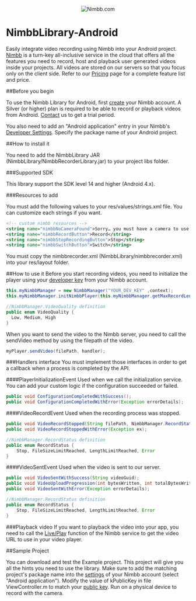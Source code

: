 <p align="center" >
  <img src="http://service.nimbb.com/Images/logo.png" alt="Nimbb.com" title="Nimbb.com">
</p>

NimbbLibrary-Android
================

Easily integrate video recording using Nimbb into your Android project.  [Nimbb](http://nimbb.com) is a turn-key all-inclusive service in the cloud that offers all the features you need to record, host and playback user generated videos inside your projects.  All videos are stored on our servers so that you focus only on the client side.  Refer to our [Pricing](http://nimbb.com/Help/Subscriptions.aspx) page for a complete feature list and price.

##Before you begin

To use the Nimbb Library for Android, first [create](http://nimbb.com/Account/Create.aspx) your Nimbb account.  A Silver (or higher) plan is required to be able to record or playback videos from Android.  [Contact](http://nimbb.com/Help/) us to get a trial period.

You also need to add an "Android application" entry in your Nimbb's [Developer Settings](http://nimbb.com/User/Dev/Settings.aspx).  Specify the package name of your Android project.

##How to install it

You need to add the NimbbLibrary JAR (NimbbLibrary/NimbbRecorderLibrary.jar) to your project libs folder.

###Supported SDK

This library support the SDK level 14 and higher (Android 4.x).

###Resources to add

You must add the following values to your res/values/strings.xml file. You can customize each strings if you want.

```xml
<!-- custom nimbb resources -->
<string name="nimbbNoCameraFound">Sorry… you must have a camera to use this app.</string>
<string name="nimbbRecordButton">Record</string>
<string name="nimbbStopRecordingButton">Stop</string>
<string name="nimbbSwitchButton">Switch</string>
```

You must copy the nimbbrecorder.xml (NimbbLibrary/nimbbrecorder.xml) into your res/layout folder.

##How to use it
Before you start recording videos, you need to initialize the player using your [developer key](http://nimbb.com/User/Dev/Key.aspx) from your Nimbb account.

```java
this.myNimbbManager = new NimbbManager("YOUR_DEV_KEY" ,context);
this.myNimbbManager.initNimbbPlayer(this.myNimbbManager.getMaxRecordLength(), NimbbManager.VideoQuality.High, handler);

//NimbbManager.VideoQuality definition
public enum VideoQuality {
  Low, Medium, High
}
```

When you want to send the video to the Nimbb server, you need to call the sendVideo method by using the filepath of the video.

```java
myPlayer.sendVideo(filePath, handler);
```

###Handlers interface
You must implement those interfaces in order to get a callback when a process is completed by the API.

####PlayerInitializationEvent
Used when we call the initialization service. You can add your custom logic if the configuration succeeded or failed.
```java
public void ConfigurationCompletedWithSuccess();
public void ConfigurationCompletedWithError(Exception errorDetails);
```
####VideoRecordEvent
Used when the recording process was stopped.
```java
public void VideoRecordStopped(String filePath, NimbbManager.RecordStatus status);
public void VideoRecordStoppedWithError(Exception ex);

//NimbbManager.RecordStatus definition
public enum RecordStatus {
    Stop, FileSizeLimitReached, LengthLimitReached, Error
}
```

####VideoSentEvent
Used when the video is sent to our server.
```java
public void VideoSentWithSuccess(String videoGuid);
public void VideoUploadProgression(int bytesWritten, int totalBytesWritten, long totalBytesExpectedToWrite);
public void VideoSentWithError(Exception errorDetails);

//NimbbManager.RecordStatus definition
public enum RecordStatus {
    Stop, FileSizeLimitReached, LengthLimitReached, Error
}
```


###Playback video
If you want to playback the video into your app, you need to call the  [Live/Play](http://nimbb.com/Doc/Dev/Service/Live/Play.aspx) function of the Nimbb service to get the video URL to use in your video player.


##Sample Project

You can download and test the Example project. This project will give you all the hints you need to use the library. Make sure to add the matching project's package name into the [settings](http://nimbb.com/User/Dev/Settings.aspx) of your Nimbb account (select "Android application").  Modify the value of kPublicKey in file ViewController.m to match your [public key](http://nimbb.com/User/Dev/Key.aspx).  Run on a physical device to record with the camera.
